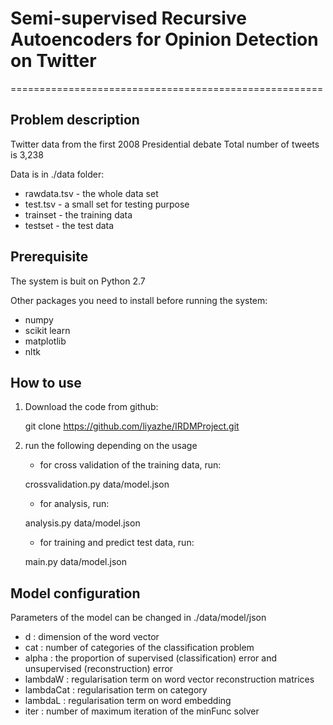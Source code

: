# Semi-supervised Recursive Autoencoders for Opinion Detection on Twitter
======================================================

Problem description
------------------------------------------------------
Twitter data from the first 2008 Presidential debate
Total number of tweets is 3,238

Data is in ./data folder:
- rawdata.tsv - the whole data set
- test.tsv - a small set for testing purpose
- trainset - the training data
- testset - the test data


Prerequisite
------------------------------------------------------
The system is buit on Python 2.7

Other packages you need to install before running the system:
- numpy
- scikit learn
- matplotlib
- nltk


How to use
------------------------------------------------------
1. Download the code from github:

   git clone https://github.com/liyazhe/IRDMProject.git

2. run the following depending on the usage

   - for cross validation of the training data, run:

   crossvalidation.py data/model.json

   - for analysis, run:

   analysis.py data/model.json

   - for training and predict test data, run:

   main.py data/model.json


Model configuration
------------------------------------------------------
Parameters of the model can be changed in ./data/model/json

- d : dimension of the word vector
- cat : number of categories of the classification problem
- alpha : the proportion of supervised (classification) error and unsupervised (reconstruction) error
- lambdaW : regularisation term on word vector reconstruction matrices
- lambdaCat : regularisation term on category
- lambdaL : regularisation term on word embedding
- iter : number of maximum iteration of the minFunc solver
